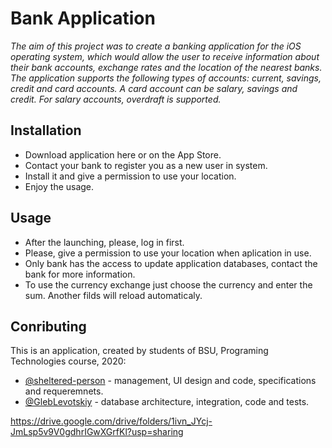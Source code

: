 # Bank Application
*The aim of this project was to create a banking application for the iOS operating system, which would allow the user to receive information about their bank accounts, exchange rates and the location of the nearest banks. The application supports the following types of accounts: current, savings, credit and card accounts. A card account can be salary, savings and credit. For salary accounts, overdraft is supported.*
## Installation
* Download application here or on the App Store.
* Contact your bank to register you as a new user in system.
* Install it and give a permission to use your location.
* Enjoy the usage.
## Usage
* After the launching, please, log in first.
* Please, give a permission to use your location when aplication in use.
* Only bank has the access to update application databases, contact the bank for more information.
* To use the currency exchange just choose the currency and enter the sum. Another filds will reload automaticaly.
## Conributing
This is an application, created by students of BSU, Programing Technologies course, 2020:

* [@sheltered-person](https://github.com/sheltered-person) - management, UI design and code, specifications and requeremnets.
* [@GlebLevotskiy](https://github.com/GlebLevotskiy) - database architecture, integration, code and tests.

https://drive.google.com/drive/folders/1ivn_JYcj-JmLsp5v9V0gdhrIGwXGrfKl?usp=sharing
